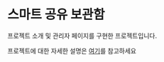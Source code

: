 # 스마트 공유 보관함

프로젝트 소개 및 관리자 페이지를 구현한 프로젝트입니다.

프로젝트에 대한 자세한 설명은 [여기](https://github.com/Deepbluewarn/SharedLocker)를 참고하세요
